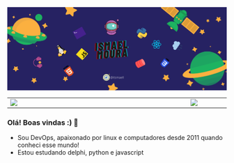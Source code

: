 <img src="https://github.com/itsmael/itsmael/blob/main/ismael%20moura.png?raw=true">
<center>
<table>
    <tr>
        <td><img width="400px" align="left" src="https://github-readme-stats.vercel.app/api/top-langs/?username=itsmael&hide=html&layout=compact&theme=buefy" /></td>
        <td><img width="400px" align="left" src="https://github-readme-stats.vercel.app/api?username=itsmael&theme=buefy"/></td>
    </tr>   
</table>
</center>  


### Olá! Boas vindas :)  👋
- Sou DevOps, apaixonado por linux e computadores desde 2011 quando conheci esse mundo!
- Estou estudando delphi, python e javascript

<!--
**itsmael/itsmael** is a ✨ _special_ ✨ repository because its `README.md` (this file) appears on your GitHub profile.

Here are some ideas to get you started:

- 👯 I’m looking to collaborate on ...
- 🤔 I’m looking for help with ...
- 💬 Ask me about ...
- 📫 How to reach me: ...
- 😄 Pronouns: ...
- ⚡ Fun fact: ...
-->




